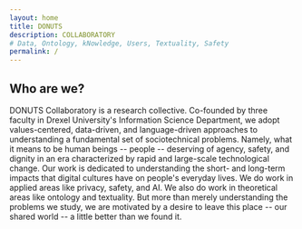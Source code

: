 ```yaml
---
layout: home
title: DONUTS  
description: COLLABORATORY 
# Data, Ontology, kNowledge, Users, Textuality, Safety
permalink: /
---
```



## Who are we?
DONUTS Collaboratory is a research collective. Co-founded by three faculty in Drexel University's Information Science Department, we adopt values-centered, data-driven, and language-driven approaches to understanding a fundamental set of sociotechnical problems. Namely, what it means to be human beings -- people -- deserving of agency, safety, and dignity in an era characterized by rapid and large-scale technological change. Our work is dedicated to understanding the short- and long-term impacts that digital cultures have on people's everyday lives. We do work in applied areas like privacy, safety, and AI. We also do work in theoretical areas like ontology and textuality. But more than merely understanding the problems we study, we are motivated by a desire to leave this place -- our shared world -- a little better than we found it.

<!-- See the demo website for instructions:

- [Installation]({{ '/docs/installation/' | relative_url }})
- [Configuration]({{ '/docs/configuration/' | relative_url }})
- [Markdown]({{ '/docs/markdown/' | relative_url }}) -->


